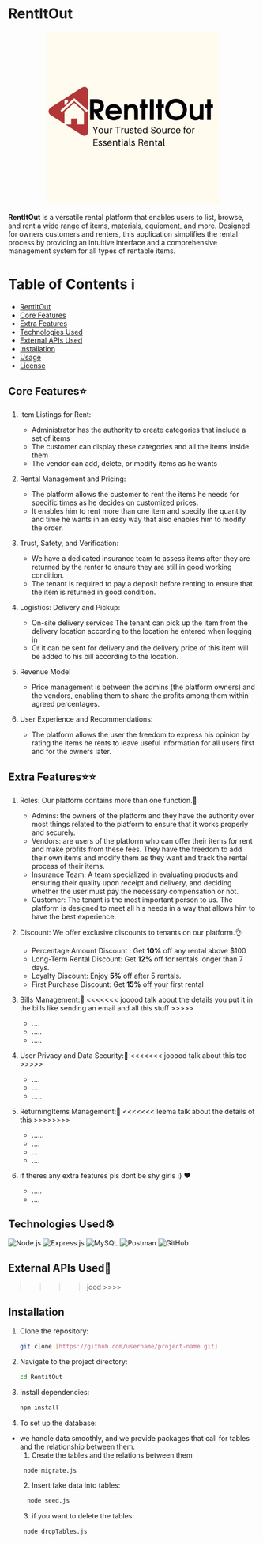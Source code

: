 # RentItOut

<p align="center">
  <img src="images/logoBackground.png" alt="RentItOut Logo"  height="350" width="350"/>
</p>

**RentItOut** is a versatile rental platform that enables users to list, browse, and rent a wide range of items, materials, equipment, and more. Designed for owners customers and renters, this application simplifies the rental process by providing an intuitive interface and a comprehensive management system for all types of rentable items.

# Table of Contents ℹ️

- [RentItOut](#rentitout)
- [Core Features](#core-features)
- [Extra Features](#extra-features) 
- [Technologies Used](#technologies-used)
- [External APIs Used](#external_apis_used)
- [Installation](#installation)
- [Usage](#usage)
- [License](#license)
  

## Core Features⭐
1. Item Listings for Rent:
   - Administrator has the authority to create categories that include a set of items
   - The customer can display these categories and all the items inside them
   - The vendor can add, delete, or modify items as he wants

2. Rental Management and Pricing:
   - The platform allows the customer to rent the items he needs for specific times as he decides on customized prices.
   - It enables him to rent more than one item and specify the quantity and time he wants in an easy way that also enables him to modify the order.
     
3. Trust, Safety, and Verification:
   - We have a dedicated insurance team to assess items after they are returned by the renter to ensure they are still in good working condition.
   - The tenant is required to pay a deposit before renting to ensure that the item is returned in good condition.
     
4. Logistics: Delivery and Pickup:
   - On-site delivery services The tenant can pick up the item from the delivery location according to the location he entered when logging in
   - Or it can be sent for delivery and the delivery price of this item will be added to his bill according to the location.
     
5. Revenue Model 
   - Price management is between the admins (the platform owners) and the vendors, enabling them to share the profits among them within agreed percentages.
  
     
5. User Experience and Recommendations:
   - The platform allows the user the freedom to express his opinion by rating the items he rents to leave useful information for all users first and for the owners later.


## Extra Features⭐⭐
1. Roles: Our platform contains more than one function.🙌
   
   - Admins: the owners of the platform and they have the authority over most things related to the platform to ensure that it works properly and securely.
   - Vendors: are users of the platform who can offer their items for rent and make profits from these fees. They have the freedom to add their own items and modify them as they want and track the rental process of their items.
   - Insurance Team: A team specialized in evaluating products and ensuring their quality upon receipt and delivery, and deciding whether the user must pay the necessary compensation or not.
   - Customer: The tenant is the most important person to us. The platform is designed to meet all his needs in a way that allows him to have the best experience.
     
 2. Discount: We offer exclusive discounts to tenants on our platform.👌
     - Percentage Amount Discount : Get <b>10%</b> off any rental above $100
     - Long-Term Rental Discount: Get <b>12%</b> off for rentals longer than 7 days.
     - Loyalty Discount: Enjoy <b>5%</b> off after 5 rentals.
     - First Purchase Discount: Get <b>15%</b> off your first rental

 3. Bills Management:💸   <<<<<<< jooood talk about the details you put it in the bills like sending an email  and all this stuff >>>>>
     - ....
     - .....
     - .....

 4. User Privacy and Data Security:🪪 <<<<<<< jooood talk about this too >>>>>
    - ....
    - ....
    - .....

 5. ReturningItems Management:📌 <<<<<<< leema talk about the details of this >>>>>>>>
    - ......
    - ....
    - ....
    - ....

  6. if theres any extra features pls dont be shy girls :) ❤️
     - .....
     - ....
       


## Technologies Used⚙

![Node.js](https://img.shields.io/badge/Node.js-339933?style=for-the-badge&logo=nodedotjs&logoColor=white)
![Express.js](https://img.shields.io/badge/Express.js-000000?style=for-the-badge&logo=express&logoColor=white)
![MySQL](https://img.shields.io/badge/MySQL-4479A1?style=for-the-badge&logo=mysql&logoColor=white)
![Postman](https://img.shields.io/badge/Postman-FF6C37?style=for-the-badge&logo=postman&logoColor=white)
![GitHub](https://img.shields.io/badge/GitHub-181717?style=for-the-badge&logo=github&logoColor=white)

## External APIs Used📌
>>>> jood >>>>

## Installation

1. Clone the repository:
   ```bash
   git clone [https://github.com/username/project-name.git]
   ```
2. Navigate to the project directory:
   ```bash
   cd RentitOut
   ```
3. Install dependencies:
   ```bash
   npm install
   ```
4. To set up the database:
- we handle data smoothly, and we provide packages that call for tables and the relationship between them.
  1. Create the tables and the relations between them
   ```bash
    node migrate.js
   ```
  2. Insert fake data into tables:
   ```bash
     node seed.js
   ```
  3. if you want to delete the tables:
   ```bash
    node dropTables.js 
   ```

